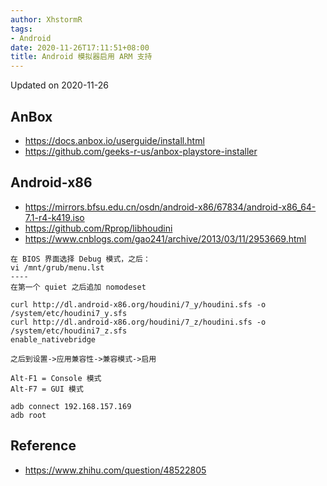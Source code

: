```yaml
---
author: XhstormR
tags:
- Android
date: 2020-11-26T17:11:51+08:00
title: Android 模拟器启用 ARM 支持
---
```


<!--more-->

Updated on 2020-11-26

>

## AnBox
* https://docs.anbox.io/userguide/install.html
* https://github.com/geeks-r-us/anbox-playstore-installer

## Android-x86
* https://mirrors.bfsu.edu.cn/osdn/android-x86/67834/android-x86_64-7.1-r4-k419.iso
* https://github.com/Rprop/libhoudini
* https://www.cnblogs.com/gao241/archive/2013/03/11/2953669.html

```
在 BIOS 界面选择 Debug 模式，之后：
vi /mnt/grub/menu.lst
----
在第一个 quiet 之后追加 nomodeset

curl http://dl.android-x86.org/houdini/7_y/houdini.sfs -o /system/etc/houdini7_y.sfs
curl http://dl.android-x86.org/houdini/7_z/houdini.sfs -o /system/etc/houdini7_z.sfs
enable_nativebridge

之后到设置->应用兼容性->兼容模式->启用
```

```
Alt-F1 = Console 模式
Alt-F7 = GUI 模式

adb connect 192.168.157.169
adb root
```

## Reference
* https://www.zhihu.com/question/48522805
